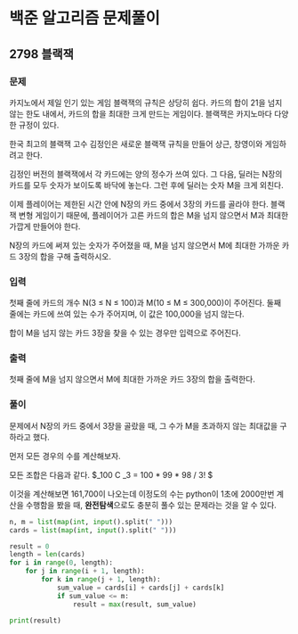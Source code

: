 # 백준 알고리즘 문제풀이

## 2798 블랙잭

### 문제

카지노에서 제일 인기 있는 게임 블랙잭의 규칙은 상당히 쉽다. 카드의 합이 21을 넘지 않는 한도 내에서, 카드의 합을 최대한 크게 만드는 게임이다. 블랙잭은 카지노마다 다양한 규정이 있다.

한국 최고의 블랙잭 고수 김정인은 새로운 블랙잭 규칙을 만들어 상근, 창영이와 게임하려고 한다.

김정인 버전의 블랙잭에서 각 카드에는 양의 정수가 쓰여 있다. 그 다음, 딜러는 N장의 카드를 모두 숫자가 보이도록 바닥에 놓는다. 그런 후에 딜러는 숫자 M을 크게 외친다.

이제 플레이어는 제한된 시간 안에 N장의 카드 중에서 3장의 카드를 골라야 한다. 블랙잭 변형 게임이기 때문에, 플레이어가 고른 카드의 합은 M을 넘지 않으면서 M과 최대한 가깝게 만들어야 한다.

N장의 카드에 써져 있는 숫자가 주어졌을 때, M을 넘지 않으면서 M에 최대한 가까운 카드 3장의 합을 구해 출력하시오.

### 입력

첫째 줄에 카드의 개수 N(3 ≤ N ≤ 100)과 M(10 ≤ M ≤ 300,000)이 주어진다. 둘째 줄에는 카드에 쓰여 있는 수가 주어지며, 이 값은 100,000을 넘지 않는다.

합이 M을 넘지 않는 카드 3장을 찾을 수 있는 경우만 입력으로 주어진다.

### 출력

첫째 줄에 M을 넘지 않으면서 M에 최대한 가까운 카드 3장의 합을 출력한다.

### 풀이

문제에서 N장의 카드 중에서 3장을 골랐을 때, 그 수가 M을 초과하지 않는 최대값을 구하라고 했다.

먼저 모든 경우의 수를 계산해보자.

모든 조합은 다음과 같다. $_100 C _3 = 100 * 99 * 98 / 3! $

이것을 계산해보면 161,700이 나오는데 이정도의 수는 python이 1초에 2000만번 계산을 수행함을 봤을 때, **완전탐색**으로도 충분히 풀수 있는 문제라는 것을 알 수 있다.

```python
n, m = list(map(int, input().split(" ")))
cards = list(map(int, input().split(" ")))

result = 0
length = len(cards)
for i in range(0, length):
    for j in range(i + 1, length):
        for k in range(j + 1, length):
            sum_value = cards[i] + cards[j] + cards[k]
            if sum_value <= m:
                result = max(result, sum_value)

print(result)
```
